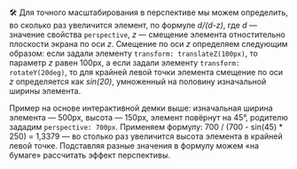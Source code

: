 🛠 Для точного масштабирования в перспективе мы можем определить, во сколько раз увеличится элемент, по формуле _d/(d-z)_, где _d_ — значение свойства `perspective`, _z_ — смещение элемента отностительно плоскости экрана по оси _z_. Смещение по оси _z_ определяем следующим образом: если задали элементу `transform: translateZ(100px)`, то параметр _z_ равен 100px, а если задали элементу `transform: rotateY(20deg)`, то для крайней левой точки элемента смещение по оси _z_ определяется как _sin(20)_, умноженный на половину изначальной ширины элемента.

Пример на основе интерактивной демки выше: изначальная ширина элемента — 500px, высота — 150px, элемент повёрнут на 45°, родителю зададим `perspective: 700px`. Применяем формулу: 700 / (700 - sin(45) * 250) = 1,3379 — во столько раз увеличится высота элемента в крайней левой точке. Подставляя разные значения в формулу можем «на бумаге» рассчитать эффект перспективы.
